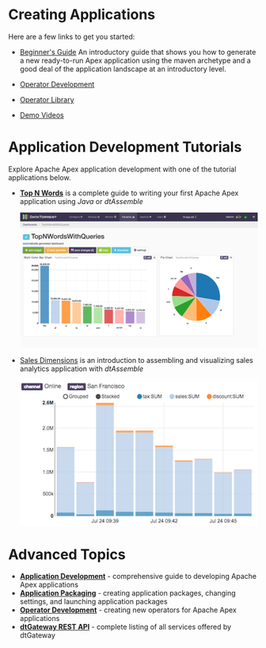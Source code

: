 Creating Applications
=====================

Here are a few links to get you started:

- [Beginner's Guide](/beginner) An introductory guide that shows you how to generate a new
  ready-to-run Apex application using the maven archetype and a good deal of the application
  landscape at an introductory level.

- [Operator Development](/operator_development)

- [Operator Library](/library_operators)

- [Demo Videos](/demo_videos)



Application Development Tutorials
=================================

Explore Apache Apex application development with one of the tutorial applications below.


* **[Top N Words](tutorials/topnwords.md)** is a complete guide to writing your first Apache Apex application using *Java* or *dtAssemble*

    [![TopNWords Preview](tutorials/images/topnwords/image26.png)](tutorials/topnwords.md)

* [Sales Dimensions](tutorials/salesdemo.md) is an introduction to assembling and visualizing sales analytics application with *dtAssemble*

    [![Sales Dimensions Preview](tutorials/images/sales_dimensions/preview.png)](tutorials/salesdimensions.md)



Advanced Topics
===============


- **[Application Development](application_development.md)** - comprehensive guide to developing Apache Apex applications
- **[Application Packaging](application_packages.md)** - creating application packages, changing settings, and launching application packages
- **[Operator Development](operator_development.md)** - creating new operators for Apache Apex applications
- **[dtGateway REST API](dtgateway_api.md)** - complete listing of all services offered by dtGateway
